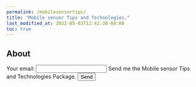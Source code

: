```yaml
---
permalink: /mobilesensortips/
title: "Mobile sensor Tips and Technologies."
last_modified_at: 2022-05-03T12:42:38-04:00
toc: true
---
```



## About

<!-- Other: xknypeoo
App dev: xpzbondw
Scan a zone: xknypero
Robotic software: xwkywzoo
Self driving: xgedpqke
 -->
<form
  action="https://formspree.io/f/xknypero"
  method="POST"
>
  <label>
    Your email:
    <input type="email" name="email">
  </label>
  <label>
    Send me the Mobile sensor Tips and Technologies Package.
    <!-- <textarea name="message"></textarea> -->
  </label>
  <!-- your other form fields go here -->
  <button type="submit">Send</button>
</form>